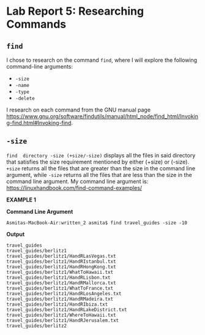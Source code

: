 # Lab Report 5: Researching Commands 

## `find`

I chose to research on the command `find`, where I will explore the following command-line arguments:

- `-size`
- `-name`
- `-type`
- `-delete`

I research on each command from the GNU manual page https://www.gnu.org/software/findutils/manual/html_node/find_html/Invoking-find.html#Invoking-find.

## `-size`

`find  directory -size (+size/-size)` displays all the files in said directory that satisfies the size requirement mentioned by either (+size) or (-size). `+size` returns all the files that are greater than the size in the command line argument, while `-size` returns all the  files that are less  than the size in the command line argument. My command line argument is: https://linuxhandbook.com/find-command-examples/

**EXAMPLE 1**

**Command Line Argument**

    Asmitas-MacBook-Air:written_2 asmita$ find travel_guides -size -10
    
**Output**

    travel_guides
    travel_guides/berlitz1
    travel_guides/berlitz1/HandRLasVegas.txt
    travel_guides/berlitz1/HandRIstanbul.txt
    travel_guides/berlitz1/HandRHongKong.txt
    travel_guides/berlitz1/WhatToHawaii.txt
    travel_guides/berlitz1/HandRLisbon.txt
    travel_guides/berlitz1/HandRMallorca.txt
    travel_guides/berlitz1/WhatToFrance.txt
    travel_guides/berlitz1/HandRLosAngeles.txt
    travel_guides/berlitz1/HandRMadeira.txt
    travel_guides/berlitz1/HandRIbiza.txt
    travel_guides/berlitz1/HandRLakeDistrict.txt
    travel_guides/berlitz1/WhereToHawaii.txt
    travel_guides/berlitz1/HandRJerusalem.txt
    travel_guides/berlitz2


